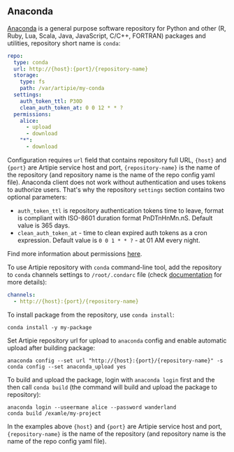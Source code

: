 ## Anaconda

[Anaconda](https://repo.anaconda.com/) is a general purpose software repository for Python and other
(R, Ruby, Lua, Scala, Java, JavaScript, C/C++, FORTRAN) packages and utilities, repository short name
is `conda`:
```yaml
repo:
  type: conda
  url: http://{host}:{port}/{repository-name}
  storage:
    type: fs
    path: /var/artipie/my-conda
  settings:
    auth_token_ttl: P30D
    clean_auth_token_at: 0 0 12 * * ?
  permissions:
    alice:
      - upload
      - download
    "*":
      - download
```
Configuration requires `url` field that contains repository full URL,
`{host}` and `{port}` are Artipie service host and port, `{repository-name}`
is the name of the repository (and repository name is the name of the repo config yaml file).
Anaconda client does not work without authentication and uses tokens to authorize users. That's why
the repository `settings` section contains two optional parameters:
- `auth_token_ttl` is repository authentication tokens time to leave, format is
  compliant with ISO-8601 duration format PnDTnHnMn.nS. Default value is 365 days.
- `clean_auth_token_at` - time to clean expired auth tokens as a cron expression.
  Default value is `0 0 1 * * ?` - at 01 AM every night.

Find more information about permissions [here](../Configuration-Repository-Permissions.md).

To use Artipie repository with `conda` command-line tool, add the repository to `conda` channels settings to `/root/.condarc` file
(check [documentation](https://conda.io/projects/conda/en/latest/user-guide/configuration/use-condarc.html) for more details):
```yaml
channels:
  - http://{host}:{port}/{repository-name}
```
To install package from the repository, use `conda install`:
```commandline
conda install -y my-package
```
Set Artipie repository url for upload to `anaconda` config and enable automatic upload after building package:
```commandline
anaconda config --set url "http://{host}:{port}/{repository-name}" -s
conda config --set anaconda_upload yes
```
To build and upload the package, login with `anaconda login` first and the then call `conda build`
(the command will build and upload the package to repository):
```commandline
anaconda login --useermane alice --password wanderland
conda build /examle/my-project
```
In the examples above `{host}` and `{port}` are Artipie service host and port, `{repository-name}`
is the name of the repository (and repository name is the name of the repo config yaml file).